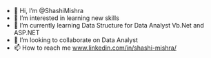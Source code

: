 - 👋 Hi, I’m @ShashiMishra
- 👀 I’m interested in learning new skills
- 🌱 I’m currently learning Data Structure for Data Analyst Vb.Net and ASP.NET
- 💞️ I’m looking to collaborate on Data Analyst 
- 📫 How to reach me www.linkedin.com/in/shashi-mishra/

<!---
ShashiMishra15/ShashiMishra15 is a ✨ special ✨ repository because its `README.md` (this file) appears on your GitHub profile.
You can click the Preview link to take a look at your changes.
--->
